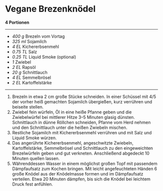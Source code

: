 # Vegane Brezenknödel 

**4 Portionen**

---

- *400 g* Brezeln vom Vortag
- *325 ml* Sojamilch
- *4 EL* Kichererbsenmehl
- *0.75 TL* Salz
- *0.25 TL* Liquid Smoke (optional)
- *1* Zwiebel
- *2 EL* Rapsöl
- *20 g* Schnittlauch
- *4 EL* Semmelbrösel
- *2 EL* Kartoffelstärke

---

1. Brezeln in etwa 2 cm große Stücke schneiden. In einer Schüssel mit 4/5 der
   vorher heiß gemachten Sojamilch übergießen, kurz verrühren und beiseite
   stellen.
2. Zwiebel fein würfeln, Öl in eine heiße Pfanne geben und die Zwiebelwürfel bei
   mittlerer Hitze 3–5 Minuten glasig dünsten. Schnittlauch in dünne Röllchen
   schneiden, Pfanne vom Herd nehmen und den Schnittlauch unter die heißen
   Zwiebeln mischen.
2. Restliche Sojamilch mit Kichererbsenmehl verrühren und mit Salz und Liquid
   Smoke würzen.
3. Das angerührte Kichererbsenmehl, angeschwitzte Zwiebeln, Kartoffelstärke,
   Semmelbrösel und Schnittlauch zu den eingeweichten Brezelwürfeln geben und
   gut verkneten. Anschließend abgedeckt 10 Minuten quellen lassen.
4. Währenddessen Wasser in einem möglichst großen Topf mit passendem
   Dämpfaufsatz zum Kochen bringen. Mit leicht angefeuchteten Händen 6 große
   Knödel aus der Knödelmasse formen und im Dämpfaufsatz verteilen. Etwa 20
   Minuten dämpfen, bis sich die Knödel bei leichtem Druck fest anfühlen.